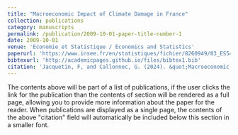 ```yaml
---
title: "Macroeconomic Impact of Climate Damage in France"
collection: publications
category: manuscripts
permalink: /publication/2009-10-01-paper-title-number-1
date: 2009-10-01
venue: 'Economie et Statistique / Economics and Statistics'
paperurl: 'https://www.insee.fr/en/statistiques/fichier/8260949/03_ES543_Jacquetin-Callonnec_EN.pdf'
bibtexurl: 'http://academicpages.github.io/files/bibtex1.bib'
citation: 'Jacquetin, F, and Callonnec, G. (2024). &quot;Macroeconomic Impact of Climate Damage in France.&quot; <i>Economics and Statistics 1</i>. 1(1).'
---
```

The contents above will be part of a list of publications, if the user clicks the link for the publication than the contents of section will be rendered as a full page, allowing you to provide more information about the paper for the reader. When publications are displayed as a single page, the contents of the above "citation" field will automatically be included below this section in a smaller font.
